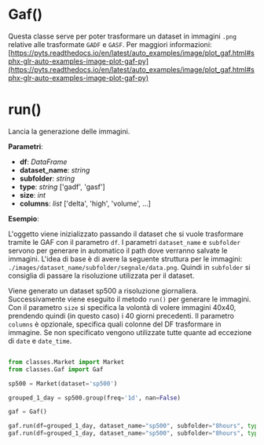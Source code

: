 # Gaf()

Questa classe serve per poter trasformare un dataset in immagini `.png` relative alle trasformate `GADF` e `GASF`. 
Per maggiori informazioni: [https://pyts.readthedocs.io/en/latest/auto_examples/image/plot_gaf.html#sphx-glr-auto-examples-image-plot-gaf-py](https://pyts.readthedocs.io/en/latest/auto_examples/image/plot_gaf.html#sphx-glr-auto-examples-image-plot-gaf-py)

# run()
Lancia la generazione delle immagini.

**Parametri**:

- **df**: _DataFrame_
- **dataset_name**: _string_ 
- **subfolder**: _string_ 
- **type**: _string_ ['gadf', 'gasf']
- **size**: _int_
- **columns**: _list_ ['delta', 'high', 'volume', ...] 


**Esempio**: 

L'oggetto viene inizializzato passando il dataset che si vuole trasformare tramite le GAF con il parametro `df`.
I parametri `dataset_name` e `subfolder` servono per generare in automatico il path dove verranno salvate le immagini. L'idea di base è di avere la seguente struttura per le immagini: `./images/dataset_name/subfolder/segnale/data.png`.
Quindi in `subfolder` si consiglia di passare la risoluzione utilizzata per il dataset. 

Viene generato un dataset sp500 a risoluzione giornaliera. Successivamente viene eseguito il metodo `run()` per generare le immagini. Con il parametro `size` si specifica la volontà di volere immagini 40x40, prendendo quindi (in questo caso) i 40 giorni precedenti. Il parametro `columns` è opzionale, specifica quali colonne del DF trasformare in immagine. Se non specificato vengono utilizzate tutte quante ad eccezione di `date` e `date_time`.


```python

from classes.Market import Market
from classes.Gaf import Gaf

sp500 = Market(dataset='sp500')

grouped_1_day = sp500.group(freq='1d', nan=False)

gaf = Gaf()

gaf.run(df=grouped_1_day, dataset_name="sp500", subfolder="8hours", type='gadf', size=40, columns=['delta', 'volume', 'close'])
gaf.run(df=grouped_1_day, dataset_name="sp500", subfolder="8hours", type='gasf', size=40, columns=['delta', 'volume', 'close'])

```